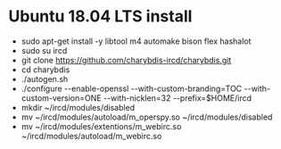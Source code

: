 # Ubuntu 18.04 LTS install
* sudo apt-get install -y libtool m4 automake bison flex hashalot
* sudo su ircd
* git clone https://github.com/charybdis-ircd/charybdis.git
* cd charybdis
* ./autogen.sh
* ./configure --enable-openssl --with-custom-branding=TOC --with-custom-version=ONE --with-nicklen=32 --prefix=$HOME/ircd
* mkdir ~/ircd/modules/disabled
* mv ~/ircd/modules/autoload/m_operspy.so ~/ircd/modules/disabled
* mv ~/ircd/modules/extentions/m_webirc.so ~/ircd/modules/autoload/m_webirc.so
